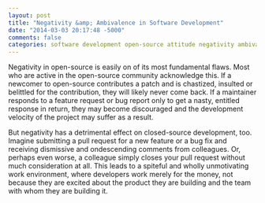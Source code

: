 ```yaml
---
layout: post
title: "Negativity &amp; Ambivalence in Software Development"
date: "2014-03-03 20:17:48 -5000"
comments: false
categories: software development open-source attitude negativity ambivalence
---
```


Negativity in open-source is easily on of its most fundamental flaws. Most who are active in the open-source community acknowledge this. If a newcomer to open-source contributes a patch and is chastized, insulted or belittled for the contribution, they will likely never come back. If a maintainer responds to a feature request or bug report only to get a nasty, entitled response in return, they may become discouraged and the development velocity of the project may suffer as a result.

But negativity has a detrimental effect on closed-source development, too. Imagine submitting a pull request for a new feature or a bug fix and receiving dismissive and ondescending comments from colleagues. Or, perhaps even worse, a colleague simply closes your pull request without much consideration at all. This leads to a spiteful and wholly unmotivating work environment, where developers work merely for the money, not because they are excited about the product they are building and the team with whom they are building it.


